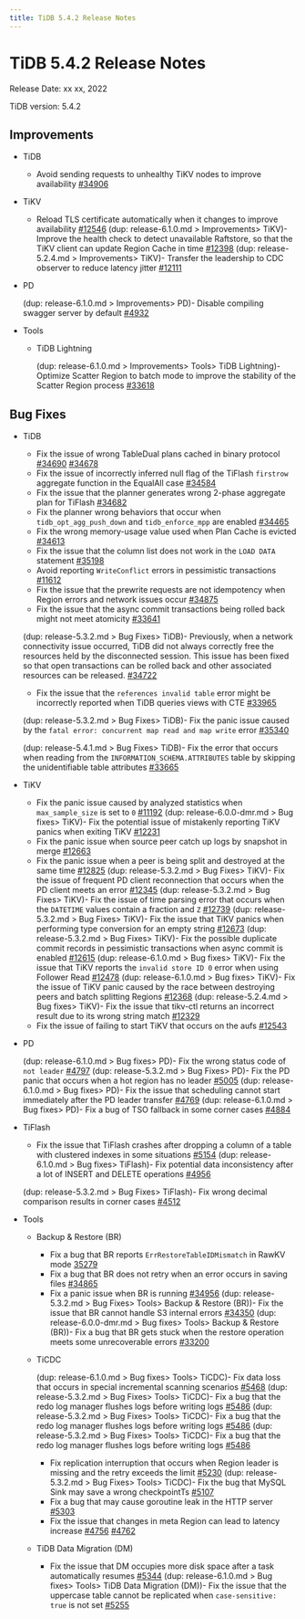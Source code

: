 ```yaml
---
title: TiDB 5.4.2 Release Notes
---
```


# TiDB 5.4.2 Release Notes

Release Date: xx xx, 2022

TiDB version: 5.4.2

## Improvements

+ TiDB

    <!--transaction-->
    - Avoid sending requests to unhealthy TiKV nodes to improve availability [#34906](https://github.com/pingcap/tidb/issues/34906)

+ TiKV

    - Reload TLS certificate automatically when it changes to improve availability [#12546](https://github.com/tikv/tikv/issues/12546)
    (dup: release-6.1.0.md > Improvements> TiKV)- Improve the health check to detect unavailable Raftstore, so that the TiKV client can update Region Cache in time [#12398](https://github.com/tikv/tikv/issues/12398)
    (dup: release-5.2.4.md > Improvements> TiKV)- Transfer the leadership to CDC observer to reduce latency jitter [#12111](https://github.com/tikv/tikv/issues/12111)

+ PD

    (dup: release-6.1.0.md > Improvements> PD)- Disable compiling swagger server by default [#4932](https://github.com/tikv/pd/issues/4932)

+ Tools

    + TiDB Lightning

        (dup: release-6.1.0.md > Improvements> Tools> TiDB Lightning)- Optimize Scatter Region to batch mode to improve the stability of the Scatter Region process [#33618](https://github.com/pingcap/tidb/issues/33618)

## Bug Fixes

+ TiDB

    <!--planner-->
    - Fix the issue of wrong TableDual plans cached in binary protocol [#34690](https://github.com/pingcap/tidb/issues/34690) [#34678](https://github.com/pingcap/tidb/issues/34678)
    - Fix the issue of incorrectly inferred null flag of the TiFlash `firstrow` aggregate function in the EqualAll case [#34584](https://github.com/pingcap/tidb/issues/34584)
    - Fix the issue that the planner generates wrong 2-phase aggregate plan for TiFlash [#34682](https://github.com/pingcap/tidb/issues/34682)
    - Fix the planner wrong behaviors that occur when `tidb_opt_agg_push_down` and `tidb_enforce_mpp` are enabled [#34465](https://github.com/pingcap/tidb/issues/34465)
    - Fix the wrong memory-usage value used when Plan Cache is evicted [#34613](https://github.com/pingcap/tidb/issues/34613)

    <!--transaction-->
    - Fix the issue that the column list does not work in the `LOAD DATA` statement [#35198](https://github.com/pingcap/tidb/issues/35198)
    - Avoid reporting `WriteConflict` errors in pessimistic transactions [#11612](https://github.com/tikv/tikv/issues/11612)
    - Fix the issue that the prewrite requests are not idempotency when Region errors and network issues occur [#34875](https://github.com/pingcap/tidb/issues/34875)
    - Fix the issue that the async commit transactions being rolled back might not meet atomicity [#33641](https://github.com/pingcap/tidb/issues/33641)
    <!--sql-infra-->
    (dup: release-5.3.2.md > Bug Fixes> TiDB)- Previously, when a network connectivity issue occurred, TiDB did not always correctly free the resources held by the disconnected session. This issue has been fixed so that open transactions can be rolled back and other associated resources can be released. [#34722](https://github.com/pingcap/tidb/issues/34722)
    - Fix the issue that the `references invalid table` error might be incorrectly reported when TiDB queries views with CTE [#33965](https://github.com/pingcap/tidb/issues/33965)

    <!--diagnosis-->
    (dup: release-5.3.2.md > Bug Fixes> TiDB)- Fix the panic issue caused by the `fatal error: concurrent map read and map write` error [#35340](https://github.com/pingcap/tidb/issues/35340)

    (dup: release-5.4.1.md > Bug Fixes> TiDB)- Fix the error that occurs when reading from the `INFORMATION_SCHEMA.ATTRIBUTES` table by skipping the unidentifiable table attributes [#33665](https://github.com/pingcap/tidb/issues/33665)

+ TiKV

    - Fix the panic issue caused by analyzed statistics when `max_sample_size` is set to `0` [#11192](https://github.com/tikv/tikv/issues/11192)
    (dup: release-6.0.0-dmr.md > Bug fixes> TiKV)- Fix the potential issue of mistakenly reporting TiKV panics when exiting TiKV [#12231](https://github.com/tikv/tikv/issues/12231)
    - Fix the panic issue when source peer catch up logs by snapshot in merge [#12663](https://github.com/tikv/tikv/issues/12663)
    - Fix the panic issue when a peer is being split and destroyed at the same time [#12825](https://github.com/tikv/tikv/issues/12825)
    (dup: release-5.3.2.md > Bug Fixes> TiKV)- Fix the issue of frequent PD client reconnection that occurs when the PD client meets an error [#12345](https://github.com/tikv/tikv/issues/12345)
    (dup: release-5.3.2.md > Bug Fixes> TiKV)- Fix the issue of time parsing error that occurs when the `DATETIME` values contain a fraction and `Z` [#12739](https://github.com/tikv/tikv/issues/12739)
    (dup: release-5.3.2.md > Bug Fixes> TiKV)- Fix the issue that TiKV panics when performing type conversion for an empty string [#12673](https://github.com/tikv/tikv/issues/12673)
    (dup: release-5.3.2.md > Bug Fixes> TiKV)- Fix the possible duplicate commit records in pessimistic transactions when async commit is enabled [#12615](https://github.com/tikv/tikv/issues/12615)
    (dup: release-6.1.0.md > Bug fixes> TiKV)- Fix the issue that TiKV reports the `invalid store ID 0` error when using Follower Read [#12478](https://github.com/tikv/tikv/issues/12478)
    (dup: release-6.1.0.md > Bug fixes> TiKV)- Fix the issue of TiKV panic caused by the race between destroying peers and batch splitting Regions [#12368](https://github.com/tikv/tikv/issues/12368)
    (dup: release-5.2.4.md > Bug fixes> TiKV)- Fix the issue that tikv-ctl returns an incorrect result due to its wrong string match [#12329](https://github.com/tikv/tikv/issues/12329)
    - Fix the issue of failing to start TiKV that occurs on the aufs [#12543](https://github.com/tikv/tikv/issues/12543)

+ PD

    (dup: release-6.1.0.md > Bug fixes> PD)- Fix the wrong status code of `not leader` [#4797](https://github.com/tikv/pd/issues/4797)
    (dup: release-5.3.2.md > Bug Fixes> PD)- Fix the PD panic that occurs when a hot region has no leader [#5005](https://github.com/tikv/pd/issues/5005)
    (dup: release-6.1.0.md > Bug fixes> PD)- Fix the issue that scheduling cannot start immediately after the PD leader transfer [#4769](https://github.com/tikv/pd/issues/4769)
    (dup: release-6.1.0.md > Bug fixes> PD)- Fix a bug of TSO fallback in some corner cases [#4884](https://github.com/tikv/pd/issues/4884)

+ TiFlash

    <!--storage-->
    - Fix the issue that TiFlash crashes after dropping a column of a table with clustered indexes in some situations [#5154](https://github.com/pingcap/tiflash/issues/5154)
    (dup: release-6.1.0.md > Bug fixes> TiFlash)- Fix potential data inconsistency after a lot of INSERT and DELETE operations [#4956](https://github.com/pingcap/tiflash/issues/4956)

    <!--compute-->
    (dup: release-5.3.2.md > Bug Fixes> TiFlash)- Fix wrong decimal comparison results in corner cases [#4512](https://github.com/pingcap/tiflash/issues/4512)

+ Tools

    + Backup & Restore (BR)

        - Fix a bug that BR reports `ErrRestoreTableIDMismatch` in RawKV mode [35279](https://github.com/pingcap/tidb/issues/35279)
        - Fix a bug that BR does not retry when an error occurs in saving files [#34865](https://github.com/pingcap/tidb/issues/34865)
        - Fix a panic issue when BR is running [#34956](https://github.com/pingcap/tidb/issues/34956)
        (dup: release-5.3.2.md > Bug Fixes> Tools> Backup & Restore (BR))- Fix the issue that BR cannot handle S3 internal errors [#34350](https://github.com/pingcap/tidb/issues/34350)
        (dup: release-6.0.0-dmr.md > Bug fixes> Tools> Backup & Restore (BR))- Fix a bug that BR gets stuck when the restore operation meets some unrecoverable errors [#33200](https://github.com/pingcap/tidb/issues/33200)

    + TiCDC

        (dup: release-6.1.0.md > Bug fixes> Tools> TiCDC)- Fix data loss that occurs in special incremental scanning scenarios [#5468](https://github.com/pingcap/tiflow/issues/5468)
        (dup: release-5.3.2.md > Bug Fixes> Tools> TiCDC)- Fix a bug that the redo log manager flushes logs before writing logs [#5486](https://github.com/pingcap/tiflow/issues/5486)
        (dup: release-5.3.2.md > Bug Fixes> Tools> TiCDC)- Fix a bug that the redo log manager flushes logs before writing logs [#5486](https://github.com/pingcap/tiflow/issues/5486)
        (dup: release-5.3.2.md > Bug Fixes> Tools> TiCDC)- Fix a bug that the redo log manager flushes logs before writing logs [#5486](https://github.com/pingcap/tiflow/issues/5486)
        - Fix replication interruption that occurs when Region leader is missing and the retry exceeds the limit [#5230](https://github.com/pingcap/tiflow/issues/5230)
        (dup: release-5.3.2.md > Bug Fixes> Tools> TiCDC)- Fix the bug that MySQL Sink may save a wrong checkpointTs [#5107](https://github.com/pingcap/tiflow/issues/5107)
        - Fix a bug that may cause goroutine leak in the HTTP server [#5303](https://github.com/pingcap/tiflow/issues/5303)
        - Fix the issue that changes in meta Region can lead to latency increase [#4756](https://github.com/pingcap/tiflow/issues/4756) [#4762](https://github.com/pingcap/tiflow/issues/4762)

    + TiDB Data Migration (DM)

        - Fix the issue that DM occupies more disk space after a task automatically resumes [#5344](https://github.com/pingcap/tiflow/issues/5344)
        (dup: release-6.1.0.md > Bug fixes> Tools> TiDB Data Migration (DM))- Fix the issue that the uppercase table cannot be replicated when `case-sensitive: true` is not set [#5255](https://github.com/pingcap/tiflow/issues/5255)

